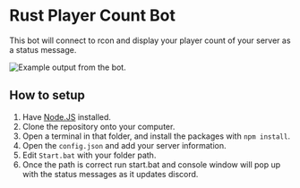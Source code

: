 # Rust Player Count Bot

This bot will connect to rcon and display your player count of your server as a status message.

![Example output from the bot.](https://gyazo.com/3f77e646e19b545854a20f846036fa22)

## How to setup

1. Have [Node.JS](https://nodejs.org) installed.
2. Clone the repository onto your computer.
3. Open a terminal in that folder, and install the packages with `npm install`.
4. Open the `config.json` and add your server information.
5. Edit `Start.bat` with your folder path.
6. Once the path is correct run start.bat and console window will pop up with the status messages as it updates discord.

